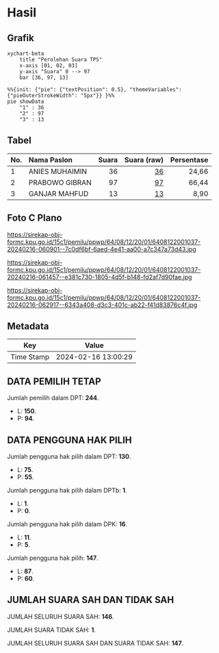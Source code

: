 # Hasil

## Grafik

```mermaid
xychart-beta
    title "Perolehan Suara TPS"
    x-axis [01, 02, 03]
    y-axis "Suara" 0 --> 97
    bar [36, 97, 13]
```

```mermaid
%%{init: {"pie": {"textPosition": 0.5}, "themeVariables": {"pieOuterStrokeWidth": "5px"}} }%%
pie showData
    "1" : 36
    "2" : 97
    "3" : 13
```

## Tabel

| No. | Nama Paslon    | Suara | Suara (raw) | Persentase |
|:--- |:-------------- | -----:| -----------:| ----------:|
| 1   | ANIES MUHAIMIN | 36    | [36][p-1]   | 24,66      |
| 2   | PRABOWO GIBRAN | 97    | [97][p-2]   | 66,44      |
| 3   | GANJAR MAHFUD  | 13    | [13][p-3]   | 8,90       |


[p-1]: https://github.com/gigit-pemilu/pemilu-2024-64-kalimantan-timur/blob/main/pilpres/hitung-suara/sub/64-kalimantan-timur/sub/08-kutai-timur/sub/12-sangatta-selatan/sub/2001-sangatta-selatan/sub/037-tps/sub/paslon-1.txt
[p-2]: https://github.com/gigit-pemilu/pemilu-2024-64-kalimantan-timur/blob/main/pilpres/hitung-suara/sub/64-kalimantan-timur/sub/08-kutai-timur/sub/12-sangatta-selatan/sub/2001-sangatta-selatan/sub/037-tps/sub/paslon-2.txt
[p-3]: https://github.com/gigit-pemilu/pemilu-2024-64-kalimantan-timur/blob/main/pilpres/hitung-suara/sub/64-kalimantan-timur/sub/08-kutai-timur/sub/12-sangatta-selatan/sub/2001-sangatta-selatan/sub/037-tps/sub/paslon-3.txt

## Foto C Plano

https://sirekap-obj-formc.kpu.go.id/15c1/pemilu/ppwp/64/08/12/20/01/6408122001037-20240216-060901--7c0df6bf-6aed-4e41-aa00-a7c347a73d43.jpg

https://sirekap-obj-formc.kpu.go.id/15c1/pemilu/ppwp/64/08/12/20/01/6408122001037-20240216-061457--e381c730-1805-4d5f-b148-fd2af7d90fae.jpg

https://sirekap-obj-formc.kpu.go.id/15c1/pemilu/ppwp/64/08/12/20/01/6408122001037-20240216-062917--6343a408-d3c3-401c-ab22-f41d83876c4f.jpg


## Metadata

| Key        | Value               |
| ---------- | ------------------- |
| Time Stamp | 2024-02-16 13:00:29 |


## DATA PEMILIH TETAP

Jumlah pemilih dalam DPT: **244**.
 * L: **150**.
 * P: **94**.

## DATA PENGGUNA HAK PILIH

Jumlah pengguna hak pilih dalam DPT: **130**.
 * L: **75**.
 * P: **55**.

Jumlah pengguna hak pilih dalam DPTb: **1**.
 * L: **1**.
 * P: **0**.

Jumlah pengguna hak pilih dalam DPK: **16**.
 * L: **11**.
 * P: **5**.

Jumlah pengguna hak pilih: **147**.
 * L: **87**.
 * P: **60**.

## JUMLAH SUARA SAH DAN TIDAK SAH

JUMLAH SELURUH SUARA SAH: **146**.

JUMLAH SUARA TIDAK SAH: **1**.

JUMLAH SELURUH SUARA SAH DAN SUARA TIDAK SAH: **147**.


